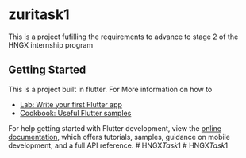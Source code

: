# zuritask1

This is a project fufilling the requirements to advance to stage 2 of the HNGX internship program

## Getting Started
This is a project built in flutter. For More information on how to

- [Lab: Write your first Flutter app](https://docs.flutter.dev/get-started/codelab)
- [Cookbook: Useful Flutter samples](https://docs.flutter.dev/cookbook)

For help getting started with Flutter development, view the
[online documentation](https://docs.flutter.dev/), which offers tutorials,
samples, guidance on mobile development, and a full API reference.
#   H N G X _ T a s k _ 1  
 #   H N G X _ T a s k _ 1  
 